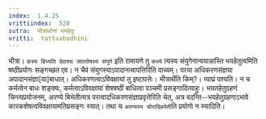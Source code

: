 ```yaml
---
index:  1.4.25
vrittiindex:  520
sutra:  भीत्रार्थानां भयहेतुः
vritti:  tattvabodhini 
---
```


भीत्रा। `कस्य बिभ्यति देवाश्च जातरोषस्य संयुगे` इति रामायणे तु `कस्ये` त्यस्य संयुगेनान्वयान्नास्ति भयहेतुत्वमिति षष्ठीप्रयोगः सङ्गच्छत एव। न चैवं संयुगस्याऽपादानत्वापत्तिरिति वाच्यम्। परया अधिकरणसंज्ञया अपादानसंज्ञा[या]बाधात्। अधिकरणत्वाऽविवक्षायां तु इष्टापत्तेः। भीत्रार्थेति किम्?। व्याघ्रं पश्यति। न च कर्मत्वेन बाधः शङ्क्यः, कर्मत्वाऽविवक्षायां शेषषष्ठीं बाधित्वा पञ्चमी प्रसङ्गादित्याहुः। भयतहेतुग्रहणं चिन्त्यप्रयोजनम्, अरण्ये बिभेतीत्यत्र परत्वादधिकरणसंज्ञाप्रवृत्तेरिति चेत्, अत्र वदन्ति--भयहेतुग्रहणाऽभावे कारकशेषत्वविवक्षायामतिप्रसङ्गः स्यात्। तथा च `अरण्यस्य चोराद्बिभेती`ति प्रयोगो न स्यादिति।

